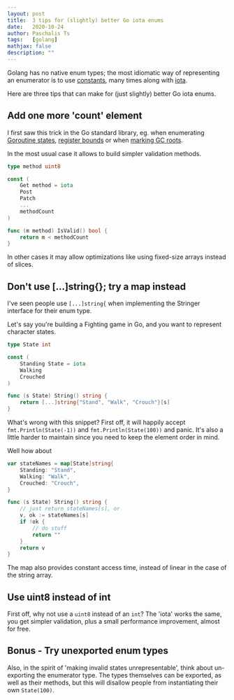 ```yaml
---
layout: post
title:  3 tips for (slightly) better Go iota enums
date:   2020-10-24
author: Paschalis Ts
tags:   [golang]
mathjax: false
description: ""  
---
```


Golang has no native enum types; the most idiomatic way of representing an enumerator is to use [constants](https://golang.org/pkg/os/#pkg-constants), many times along with [iota](https://golang.org/ref/spec#Iota). 

Here are three tips that can make for (just slightly) better Go iota enums.

## Add one more 'count' element
I first saw this trick in the Go standard library, eg. when enumerating [Goroutine states](https://github.com/golang/go/blob/93810ac1f4574e1e2a79ea156781bafaf8b8ebe0/src/cmd/trace/trace.go#L471), [register bounds](https://github.com/golang/go/blob/de932da453f68b8fc04e9c2ab25136748173c806/src/cmd/compile/internal/ssa/op.go#L372) or when [marking GC roots](https://github.com/golang/go/blob/master/src/runtime/mgcmark.go#L18).

In the most usual case it allows to build simpler validation methods.

```go
type method uint8

const (
	Get method = iota
    Post
    Patch
    ...
	methodCount
)
```

```go 
func (m method) IsValid() bool {
    return m < methodCount
}
```

In other cases it may allow optimizations like using fixed-size arrays instead of slices.

## Don't use [...]string{}; try a map instead
I've seen people use `[...]string{` when implementing the Stringer interface for their enum type.

Let's say you're building a Fighting game in Go, and you want to represent character states.
```go
type State int

const (
    Standing State = iota
    Walking
    Crouched
)

func (s State) String() string {
    return [...]string{"Stand", "Walk", "Crouch"}[s]
}
```

What's wrong with this snippet? First off, it will happily accept `fmt.Println(State(-1))` and `fmt.Println(State(100))` and panic. It's also a little harder to maintain since you need to keep the element order in mind.

Well how about
```go
var stateNames = map[State]string{
    Standing: "Stand",
    Walking: "Walk",
    Crouched: "Crouch",
}

func (s State) String() string {
    // just return stateNames[s], or
    v, ok := stateNames[s]
    if !ok {
        // do stuff
        return ""
    }
    return v
}
```

The map also provides constant access time, instead of linear in the case of the string array.

## Use uint8 instead of int
First off, why not use a `uint8` instead of an `int`? The 'iota' works the same, you get simpler validation, plus a small performance improvement, almost for free.

## Bonus - Try unexported enum types
Also, in the spirit of 'making invalid states unrepresentable', think about un-exporting the enumerator type. The types themselves can be exported, as well as their methods, but this will disallow people from instantiating their own `State(100)`.

